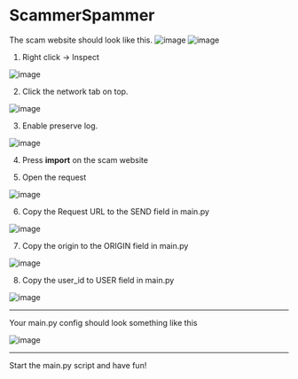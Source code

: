# ScammerSpammer


The scam website should look like this.
![image](https://user-images.githubusercontent.com/31164847/119242212-61600480-bb5c-11eb-8e37-fc6243199951.png)
![image](https://user-images.githubusercontent.com/31164847/119242203-4ee5cb00-bb5c-11eb-86f0-51d3e1392fed.png)


1. Right click -> Inspect

![image](https://user-images.githubusercontent.com/31164847/119242223-6f158a00-bb5c-11eb-9ff5-fe0eab64372a.png)

2. Click the network tab on top.

![image](https://user-images.githubusercontent.com/31164847/119242232-7fc60000-bb5c-11eb-9b88-c45e0165d189.png)

3. Enable preserve log.

![image](https://user-images.githubusercontent.com/31164847/119242246-9409fd00-bb5c-11eb-925f-a96c57715864.png)


4. Press **import** on the scam website


5. Open the request

![image](https://user-images.githubusercontent.com/31164847/119242258-c287d800-bb5c-11eb-8bac-81268008b81b.png)


6. Copy the Request URL to the SEND field in main.py

![image](https://user-images.githubusercontent.com/31164847/119242270-d8959880-bb5c-11eb-8dd7-a9cf7060f3f7.png)


7. Copy the origin to the ORIGIN field in main.py

![image](https://user-images.githubusercontent.com/31164847/119242288-ee0ac280-bb5c-11eb-873f-7de2c415b9c3.png)

8. Copy the user_id to USER field in main.py

![image](https://user-images.githubusercontent.com/31164847/119242292-fcf17500-bb5c-11eb-98bb-cd45356200cf.png)

---

Your main.py config should look something like this

![image](https://user-images.githubusercontent.com/31164847/119242301-10044500-bb5d-11eb-8e50-b3fc7ae8bfc0.png)

---

Start the main.py script and have fun!
